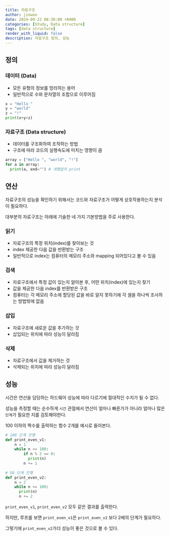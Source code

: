 ```yaml
---
title: 자료구조
author: jinwoo
date: 2024-09-22 08:30:00 +0900
categories: [Study, Data structure]
tags: [data structure]
render_with_liquid: false
description: 자료구조 정의, 성능
---
```



## 정의

### 데이터 (Data)

- 모든 유형의 정보를 망라하는 용어
- 일반적으로 수와 문자열의 조합으로 이루어짐

```python
x = "Hello "
y = "world"
z = "!"
print(x+y+z)
```

### 자료구조 (Data structure)

- 데이터를 구조화하여 조작하는 방법
- 구조에 따라 코드의 실행속도에 미치는 영향이 큼

```python
array = ["Hello ", "world", "!"]
for a in array:  
  print(a, end="") # 개행없이 print
```

## 연산

자료구조의 성능을 확인하기 위해서는 코드와 자료구조가 어떻게 상호작용하는지 분석이 필요하다.

대부분의 자료구조는 아래에 기술한 네 가지 기본방법을 주로 사용한다.

### 읽기

- 자료구조의 특정 위치(index)를 찾아보는 것
- index 제공한 다음 값을 반환받는 구조
- 일반적으로 index는 컴퓨터의 메모리 주소와 mapping 되어있다고 볼 수 있음

### 검색

- 자료구조에서 특정 값이 있는지 알아본 후, 어떤 위치(index)에 있는지 찾기
- 값을 제공한 다음 index를 반환받은 구조
- 컴퓨터는 각 메모리 주소에 할당된 값을 바로 알지 못하기에 각 셀을 하나씩 조사하는 방법밖에 없음

### 삽입

- 자료구조에 새로운 값을 추가하는 것
- 삽입되는 위치에 따라 성능이 달라짐

### 삭제

- 자료구조에서 값을 제거하는 것
- 삭제되는 위치에 따라 성능이 달라짐

## 성능 

시간은 연산을 담당하는 하드웨어 성능에 따라 다르기에 절대적인 수치가 될 수 없다.

성능을 측정할 때는 순수하게 `시간` 관점에서 연산이 얼마나 빠른가가 아니라 얼마나 많은 `단계`가 필요한 지를 검토해야한다.

100 이하의 짝수를 출력하는 함수 2개를 예시로 들어본다.

```python
# 100 단계 진행
def print_even_v1:
    n = 1
    while n <= 100:
        if n % 2 == 0:
          print(n)
        n += 1
        
# 50 단계 진행
def print_even_v2:
    n = 2
    while n <= 100:
      print(n)
      n += 2
```

`print_even_v1`, `print_even_v2` 모두 같은 결과를 출력한다. 

하지만, 루프를 보면 `print_even_v1`은 `print_even_v2` 보다 2배의 단계가 필요하다.

그렇기에 `print_even_v2`가더 성능이 좋은 것으로 볼 수 있다.
